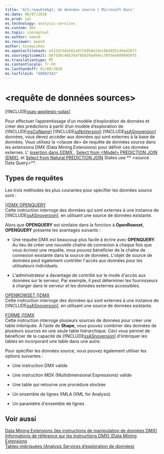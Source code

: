 ```yaml
---
title: '&lt;requête&gt; de données source | Microsoft Docs'
ms.date: 06/07/2018
ms.prod: sql
ms.technology: analysis-services
ms.custom: dmx
ms.topic: conceptual
ms.author: owend
ms.reviewer: owend
author: minewiskan
ms.openlocfilehash: e523d33da502a971b950e33ec0bd935149ed26f7
ms.sourcegitcommit: b87d36c46b39af8b929ad94ec707dee8800950f5
ms.translationtype: MT
ms.contentlocale: fr-FR
ms.lasthandoff: 02/08/2020
ms.locfileid: "68892342"
---
```

# <a name="ltsource-data-querygt"></a>&lt;requête de données sources&gt;
[!INCLUDE[ssas-appliesto-sqlas](../includes/ssas-appliesto-sqlas.md)]

  Pour effectuer l’apprentissage d’un modèle d’exploration de données et créer des prédictions à partir d’un modèle d’exploration de [!INCLUDE[msCoName](../includes/msconame-md.md)] [!INCLUDE[ssNoVersion](../includes/ssnoversion-md.md)] [!INCLUDE[ssASnoversion](../includes/ssasnoversion-md.md)] données, vous devez accéder aux données qui sont externes à la base de données. Vous utilisez la \<clause de> de requête de données source dans les extensions DMX (Data Mining Extensions) pour définir ces données externes. L' [insertion dans &#40;&#41;DMX ](../dmx/insert-into-dmx.md), [Select from &#60;Model&#62; PREDICTION JOIN &#40;DMX&#41;](../dmx/select-from-model-prediction-join-dmx.md), et [Select from Natural PREDICTION JOIN](../dmx/select-from-model-prediction-join-dmx.md) States use ** \<source Data Query>**.  
  
## <a name="query-types"></a>Types de requêtes  
 Les trois méthodes les plus courantes pour spécifier les données source sont :  
  
 [&#41;&#40;DMX OPENQUERY](../dmx/source-data-query-openquery.md)  
 Cette instruction interroge des données qui sont externes à une instance de [!INCLUDE[ssASnoversion](../includes/ssasnoversion-md.md)], en utilisant une source de données existante.  
  
 Alors que **OPENQUERY** est similaire dans la fonction à **OpenRowset**, **OPENQUERY** présente les avantages suivants :  
  
-   Une requête DMX est beaucoup plus facile à écrire avec **OPENQUERY**. Au lieu de créer une nouvelle chaîne de connexion à chaque fois que vous écrivez une requête, vous pouvez bénéficier de la chaîne de connexion existante dans la source de données. L'objet de source de données peut également contrôler l'accès aux données pour les utilisateurs individuels.  
  
-   L'administrateur a davantage de contrôle sur le mode d'accès aux données sur le serveur. Par exemple, il peut déterminer les fournisseurs à charger dans le serveur et les données externes accessibles.  
  
 [OPENROWSET &#40;&#41;DMX](../dmx/source-data-query-openrowset.md)  
 Cette instruction interroge des données qui sont externes à une instance de [!INCLUDE[ssASnoversion](../includes/ssasnoversion-md.md)], en utilisant une source de données existante.  
  
 [FORME &#40;&#41;DMX](../dmx/source-data-query-shape.md)  
 Cette instruction interroge plusieurs sources de données pour créer une table imbriquée. À l’aide de **Shape**, vous pouvez combiner des données de plusieurs sources en une seule table hiérarchique. Ceci vous permet de bénéficier de la capacité de [!INCLUDE[ssASnoversion](../includes/ssasnoversion-md.md)] d'imbriquer les tables en incorporant une table dans une autre.  
  
 Pour spécifier les données source, vous pouvez également utiliser les options suivantes :   
  
-   Une instruction DMX valide  
  
-   Une instruction MDX (Multidimensional Expressions) valide  
  
-   Une table qui retourne une procédure stockée  
  
-   Un ensemble de lignes XMLA (XML for Analysis)  
  
-   Un paramètre d'ensemble de lignes  
  
## <a name="see-also"></a>Voir aussi  
 [Data Mining Extensions &#40;les instructions de manipulation de données DMX&#41;](../dmx/dmx-statements-data-manipulation.md)   
 [Informations de référence sur les instructions DMX&#41; &#40;Data Mining Extensions](../dmx/data-mining-extensions-dmx-statements.md)   
 [Tables imbriquées &#40;Analysis Services d’exploration de données&#41;](https://docs.microsoft.com/analysis-services/data-mining/nested-tables-analysis-services-data-mining)  
  
  
